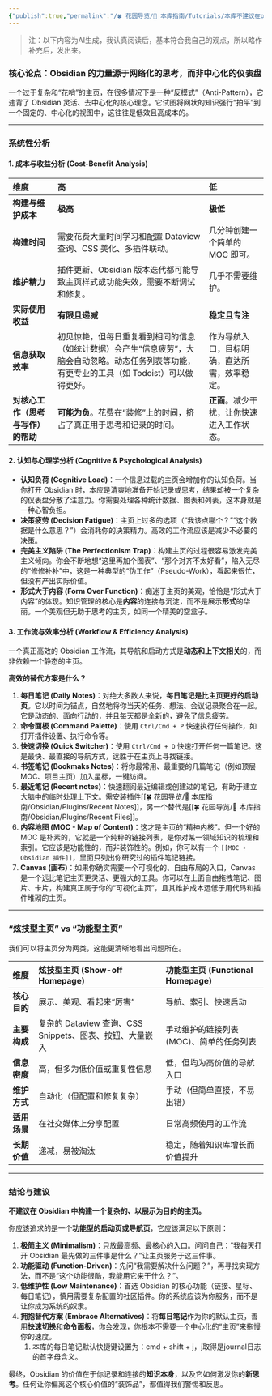 ```yaml
---
{"publish":true,"permalink":"/🍀 花园导览/🧰 本库指南/Tutorials/本库不建议在obsidian中搞homepage仪表盘主页.md","created":"2025-07-18","modified":"2025-07-18","tags":["AI生成"],"cssclasses":""}
---
```



> 注：以下内容为AI生成，我认真阅读后，基本符合我自己的观点，所以略作补充后，发出来。

### **核心论点：Obsidian 的力量源于网络化的思考，而非中心化的仪表盘**

一个过于复杂和“花哨”的主页，在很多情况下是一种“反模式”（Anti-Pattern），它违背了 Obsidian 灵活、去中心化的核心理念。它试图将网状的知识强行“拍平”到一个固定的、中心化的视图中，这往往是低效且高成本的。

---

### **系统性分析**

#### **1. 成本与收益分析 (Cost-Benefit Analysis)**

| 维度                  | 高                                                                             | 低                       |
| :------------------ | :---------------------------------------------------------------------------- | :---------------------- |
| **构建与维护成本**         | **极高**                                                                        | **极低**                  |
| **构建时间**            | 需要花费大量时间学习和配置 Dataview 查询、CSS 美化、多插件联动。                                       | 几分钟创建一个简单的 MOC 即可。      |
| **维护精力**            | 插件更新、Obsidian 版本迭代都可能导致主页样式或功能失效，需要不断调试和修复。                                   | 几乎不需要维护。                |
| **实际使用收益**          | **有限且递减**                                                                     | **稳定且专注**               |
| **信息获取效率**          | 初见惊艳，但每日重复看到相同的信息（如统计数据）会产生“信息疲劳”，大脑会自动忽略。动态任务列表等功能，有更专业的工具（如 Todoist）可以做得更好。 | 作为导航入口，目标明确，直达所需，效率稳定。  |
| **对核心工作（思考与写作）的帮助** | **可能为负**。花费在“装修”上的时间，挤占了真正用于思考和记录的时间。                                         | **正面**。减少干扰，让你快速进入工作状态。 |

#### **2. 认知与心理学分析 (Cognitive & Psychological Analysis)**

- **认知负荷 (Cognitive Load)**：一个信息过载的主页会增加你的认知负荷。当你打开 Obsidian 时，本应是清爽地准备开始记录或思考，结果却被一个复杂的仪表盘分散了注意力。你需要处理各种统计数据、图表和列表，这本身就是一种心智负担。
- **决策疲劳 (Decision Fatigue)**：主页上过多的选项（“我该点哪个？”“这个数据是什么意思？”）会消耗你的决策精力。高效的工作流应该是减少不必要的决策。
- **完美主义陷阱 (The Perfectionism Trap)**：构建主页的过程很容易激发完美主义倾向。你会不断地想“这里再加个图表”、“那个对齐不太好看”，陷入无尽的“修修补补”中，这是一种典型的“伪工作”（Pseudo-Work），看起来很忙，但没有产出实际价值。
- **形式大于内容 (Form Over Function)**：痴迷于主页的美观，恰恰是“形式大于内容”的体现。知识管理的核心是**内容**的连接与沉淀，而不是展示**形式**的华丽。一个美观但无助于思考的主页，如同一个精美的空盒子。

#### **3. 工作流与效率分析 (Workflow & Efficiency Analysis)**

一个真正高效的 Obsidian 工作流，其导航和启动方式是**动态和上下文相关**的，而非依赖一个静态的主页。

**高效的替代方案是什么？**

1. **每日笔记 (Daily Notes)**：对绝大多数人来说，**每日笔记是比主页更好的启动页**。它以时间为锚点，自然地将你当天的任务、想法、会议记录聚合在一起。它是动态的、面向行动的，并且每天都是全新的，避免了信息疲劳。
2. **命令面板 (Command Palette)**：使用 `Ctrl/Cmd + P` 快速执行任何操作，如打开插件设置、执行命令等。
3. **快速切换 (Quick Switcher)**：使用 `Ctrl/Cmd + O` 快速打开任何一篇笔记。这是最快、最直接的导航方式，远胜于在主页上寻找链接。
4. **书签笔记 (Bookmaks Notes)**：将你最常用、最重要的几篇笔记（例如顶层 MOC、项目主页）加入星标，一键访问。
5. **最近笔记 (Recent notes)**：快速翻阅最近编辑或创建过的笔记，有助于建立大脑中的临时处理上下文。需安装插件[[🍀 花园导览/🧰 本库指南/Obsidian/Plugins/Recent Notes]]，另一个替代是[[🍀 花园导览/🧰 本库指南/Obsidian/Plugins/Recent Files]]。
6. **内容地图 (MOC - Map of Content)**：这才是主页的“精神内核”。但一个好的 MOC 是朴素的，它就是一个纯粹的链接列表，是你对某一领域知识的梳理和索引。它应该是功能性的，而非装饰性的。例如，你可以有一个 `[[MOC - Obsidian 插件]]`，里面只列出你研究过的插件笔记链接。
7. **Canvas (画布)**：如果你确实需要一个可视化的、自由布局的入口，Canvas 是一个远比笔记主页更灵活、更强大的工具。你可以在上面自由拖拽笔记、图片、卡片，构建真正属于你的“可视化主页”，且其维护成本远低于用代码和插件堆砌的主页。

---

### **“炫技型主页” vs “功能型主页”**

我们可以将主页分为两类，这能更清晰地看出问题所在。

| 维度 | 炫技型主页 (Show-off Homepage) | 功能型主页 (Functional Homepage) |
| :--- | :--- | :--- |
| **核心目的** | 展示、美观、看起来“厉害” | 导航、索引、快速启动 |
| **主要构成** | 复杂的 Dataview 查询、CSS Snippets、图表、按钮、大量嵌入 | 手动维护的链接列表 (MOC)、简单的任务列表 |
| **信息密度** | 高，但多为低价值或重复性信息 | 低，但均为高价值的导航入口 |
| **维护方式** | 自动化（但配置和修复复杂） | 手动（但简单直接，不易出错） |
| **适用场景** | 在社交媒体上分享配置 | 日常高频使用的工作流 |
| **长期价值** | 递减，易被淘汰 | 稳定，随着知识库增长而价值提升 |

---

### **结论与建议**

**不建议在 Obsidian 中构建一个复杂的、以展示为目的的主页。**

你应该追求的是一个**功能型的启动页或导航页**，它应该满足以下原则：

1. **极简主义 (Minimalism)**：只放最高频、最核心的入口。问问自己：“我每天打开 Obsidian 最先做的三件事是什么？”让主页服务于这三件事。
2. **功能驱动 (Function-Driven)**：先问“我需要解决什么问题？”，再寻找实现方法，而不是“这个功能很酷，我能用它来干什么？”。
3. **低维护性 (Low Maintenance)**：首选 Obsidian 的核心功能（链接、星标、每日笔记），慎用需要复杂配置的社区插件。你的系统应该为你服务，而不是让你成为系统的奴隶。
4. **拥抱替代方案 (Embrace Alternatives)**：将**每日笔记**作为你的默认主页，善用**快速切换**和**命令面板**，你会发现，你根本不需要一个中心化的“主页”来拖慢你的速度。
	1. 本库的每日笔记默认快捷键设置为：cmd + shift + j，j取得是journal日志的首字母含义。

最终，Obsidian 的价值在于你记录和连接的**知识本身**，以及它如何激发你的**新思考**。任何让你偏离这个核心价值的“装饰品”，都值得我们警惕和反思。

